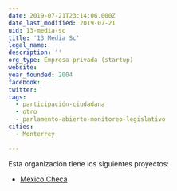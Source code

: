 ```yaml
---
date: 2019-07-21T23:14:06.000Z
date_last_modified: 2019-07-21
uid: 13-media-sc
title: '13 Media Sc'
legal_name: 
description: ''
org_type: Empresa privada (startup)
website: 
year_founded: 2004
facebook: 
twitter: 
tags:
  - participación-ciudadana
  - otro
  - parlamento-abierto-monitoreo-legislativo
cities: 
  - Monterrey

---
```


Esta organización tiene los siguientes proyectos:

- [México Checa](/proyectos/mexico-checa)

